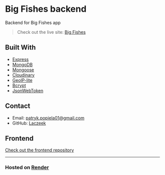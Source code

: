 # Big Fishes backend
Backend for Big Fishes app
> Check out the live site: [Big Fishes](https://bigfishes.org)

## Built With
- [Express](https://expressjs.com/)
- [MongoDB](https://www.mongodb.com/)
- [Mongoose](https://mongoosejs.com/)
- [Cloudinary](https://cloudinary.com/)
- [GeoIP-lite](https://www.npmjs.com/package/geoip-lite)
- [Bcrypt](https://www.npmjs.com/package/bcrypt)
- [JsonWebToken](https://www.npmjs.com/package/jsonwebtoken)

## Contact
-   Email: [patryk.popiela01@gmail.com](mailto:patryk.popiela01@gmail.com)
-   GitHub: [Laczeek](https://github.com/Laczeek)

## Frontend

[Check out the frontend repository](https://github.com/Laczeek/BigFish_FRONTEND)

---

### Hosted on [Render](https://render.com/)